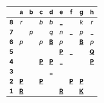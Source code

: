 |     |  a  |  b  |  c  |  d  |  e  |  f  |  g  |  h  |
|:---:|:---:|:---:|:---:|:---:|:---:|:---:|:---:|:---:|
|  **8**  |  _r_  |     |  _b_  |  _b_  |  [_](http://localhost:8080/api/chess/play?move=g6e8)  |     |  _k_  |  _r_  |
|  **7**  |     |  _p_  |     |  _q_  |  _n_  |  [_](http://localhost:8080/api/chess/play?move=g6f7)  |  _p_  |  [_](http://localhost:8080/api/chess/play?move=g6h7)  |
|  **6**  |  _p_  |     |  _p_  |  [**B**](http://localhost:8080/api/chess/select?square=d6)  |  _p_  |     |  [**B**](http://localhost:8080/api/chess/select?square=g6)  |  _p_  |
|  **5**  |     |     |     |     |  [**P**](https://github.com/grim-kalman)  |  [_](http://localhost:8080/api/chess/play?move=g6f5)  |     |  [**Q**](http://localhost:8080/api/chess/select?square=h5)  |
|  **4**  |     |     |  [**P**](http://localhost:8080/api/chess/select?square=c4)  |  [**P**](http://localhost:8080/api/chess/select?square=d4)  |  [_](http://localhost:8080/api/chess/play?move=g6e4)  |     |     |  [**P**](https://github.com/grim-kalman)  |
|  **3**  |     |     |     |  [_](http://localhost:8080/api/chess/play?move=g6d3)  |     |     |     |     |
|  **2**  |  [**P**](http://localhost:8080/api/chess/select?square=a2)  |     |  [**P**](http://localhost:8080/api/chess/select?square=c2)  |     |     |  [**P**](http://localhost:8080/api/chess/select?square=f2)  |  [**P**](http://localhost:8080/api/chess/select?square=g2)  |     |
|  **1**  |  [**R**](http://localhost:8080/api/chess/select?square=a1)  |     |     |     |  [**R**](http://localhost:8080/api/chess/select?square=e1)  |     |  [**K**](http://localhost:8080/api/chess/select?square=g1)  |     |
